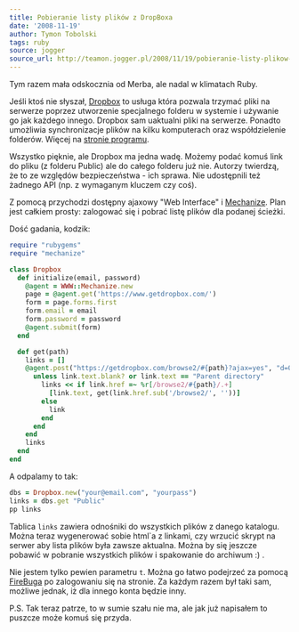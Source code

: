 ```yaml
---
title: Pobieranie listy plików z DropBoxa
date: '2008-11-19'
author: Tymon Tobolski
tags: ruby
source: jogger
source_url: http://teamon.jogger.pl/2008/11/19/pobieranie-listy-plikow-z-dropboxa
---
```


Tym razem mała odskocznia od Merba, ale nadal w klimatach Ruby.

Jeśli ktoś nie słyszał, <a href="http://getdropbox.com">Dropbox</a> to usługa która pozwala trzymać pliki na serwerze poprzez utworzenie specjalnego folderu w systemie i używanie go jak każdego innego. Dropbox sam uaktualni pliki na serwerze. Ponadto umożliwia synchronizacje plików na kilku komputerach oraz współdzielenie folderów. Więcej na <a href="http://getdropbox.com">stronie programu</a>.

Wszystko pięknie, ale Dropbox ma jedna wadę. Możemy podać komuś link do pliku (z folderu Public) ale do całego folderu już nie. Autorzy twierdzą, że to ze względów bezpieczeństwa - ich sprawa. Nie udostępnili też żadnego API (np. z wymaganym kluczem czy coś).

Z pomocą przychodzi dostępny ajaxowy "Web Interface" i <a href="http://mechanize.rubyforge.org/">Mechanize</a>. Plan jest całkiem prosty: zalogować się i pobrać listę plików dla podanej ścieżki.

Dość gadania, kodzik:

```ruby
require "rubygems"
require "mechanize"

class Dropbox
  def initialize(email, password)
    @agent = WWW::Mechanize.new
    page = @agent.get('https://www.getdropbox.com/')
    form = page.forms.first
    form.email = email
    form.password = password
    @agent.submit(form)
  end

  def get(path)
    links = []
    @agent.post("https://getdropbox.com/browse2/#{path}?ajax=yes", "d=0&mini&t=6bf8f0d91d").links.each do |link|
      unless link.text.blank? or link.text == "Parent directory"
        links << if link.href =~ %r[/browse2/#{path}/.+]
          [link.text, get(link.href.sub('/browse2/', ''))]
        else
          link
        end
      end
    end
    links
  end
end
```

A odpalamy to tak:

```ruby
dbs = Dropbox.new("your@email.com", "yourpass")
links = dbs.get "Public"
pp links
```

Tablica `links` zawiera odnośniki do wszystkich plików z danego katalogu. Można teraz wygenerować sobie html`a z linkami, czy wrzucić skrypt na serwer aby lista plików była zawsze aktualna. Można by się jeszcze pobawić w pobranie wszystkich plików i spakowanie do archiwum :) .

Nie jestem tylko pewien parametru `t`. Można go łatwo podejrzeć za pomocą <a href="http://www.getfirebug.com/">FireBuga</a> po zalogowaniu się na stronie. Za każdym razem był taki sam, możliwe jednak, iż dla innego konta będzie inny.

P.S. Tak teraz patrze, to w sumie szału nie ma, ale jak już napisałem to puszcze może komuś się przyda.

